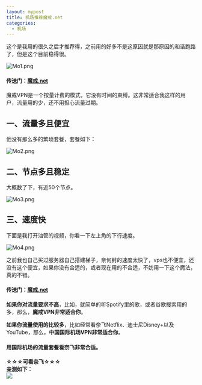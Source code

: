 ```yaml
---
layout: mypost
title: 机场推荐魔戒.net
categories:
  - 机场
---
```

这个是我用的很久之后才推荐得，之前用的好多不是这原因就是那原因的和谐跑路了，但是这个目前稳得很。

![Mo1.png](https://inurl.top/usr/uploads/2023/05/3934785057.png)

#### 传送门：[魔戒.net](https://mojie.app/#/register?code=38cCCMyi)

魔戒VPN是一个按量计费的模式，它没有时间的束缚。这非常适合我这样的用户，流量用的少，还不用担心流量过期。

## 一、流量多且便宜

他没有那么多的繁琐套餐，套餐如下：

![Mo2.png](https://inurl.top/usr/uploads/2023/05/3013723563.png)

## 二、节点多且稳定

大概数了下，有近50个节点。

![Mo3.png](https://inurl.top/usr/uploads/2023/05/3320300957.png)

## 三、速度快

下面是我打开油管的视频，你看一下左上角的下行速度。

![Mo4.png](https://inurl.top/usr/uploads/2023/05/14111027.png)

之前我也自己买过服务器自己搭建梯子，奈何封的速度太快了，vps也不便宜，还没有这个便宜，如果你没有合适的，或者现在用的不合适，不妨用一下这个魔法，真的不错。

#### 传送门：[魔戒.net](https://mojie.app/#/register?code=38cCCMyi)

**如果你对流量要求不高**，比如，就简单的听Spotify里的歌，或者谷歌搜索用的多，那么，**魔戒VPN非常适合你**。

**如果你流量使用的比较多**，比如经常看奈飞Netflix、迪士尼Disney+以及YouTube，那么，**中国国际机场VPN非常适合你**。

#### 用国际机场的流量套餐看奈飞非常合适。

**☆☆☆可看奈飞☆☆☆**  
**亲测如下：**  
![](https://inurl.top/usr/uploads/2023/06/1577009866.png)